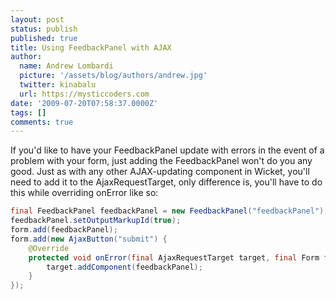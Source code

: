 ```yaml
---
layout: post
status: publish
published: true
title: Using FeedbackPanel with AJAX
author:
  name: Andrew Lombardi
  picture: '/assets/blog/authors/andrew.jpg'
  twitter: kinabalu
  url: https://mysticcoders.com
date: '2009-07-20T07:58:37.0000Z'
tags: []
comments: true
---
```

If you'd like to have your FeedbackPanel update with errors in the event of a problem with your form, just adding the FeedbackPanel won't do you any good.  Just as with any other AJAX-updating component in Wicket, you'll need to add it to the AjaxRequestTarget, only difference is, you'll have to do this while overriding onError like so:<a id="more"></a><a id="more-1714"></a>

``` java
final FeedbackPanel feedbackPanel = new FeedbackPanel("feedbackPanel");
feedbackPanel.setOutputMarkupId(true);
form.add(feedbackPanel);
form.add(new AjaxButton("submit") {
    @Override
    protected void onError(final AjaxRequestTarget target, final Form form) {
        target.addComponent(feedbackPanel);
    }
});
```
